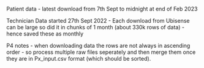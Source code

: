Patient data - latest download from 7th Sept to midnight at end of Feb 2023

Technician Data started 27th Sept 2022 - Each download from Ubisense can be large so did it in chunks of 1 month (about 330k rows of data) - hence saved these as monthly

P4 notes - when downloading data the rows are not always in ascending order - so process multiple raw files seperately and then merge them once they are in Px_input.csv format (which should be sorted).